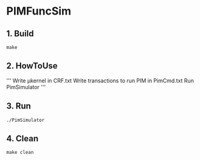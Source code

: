 # PIMFuncSim

## 1. Build
```
make
```

## 2. HowToUse
'''
Write μkernel in CRF.txt
Write transactions to run PIM in PimCmd.txt
Run PimSimulator
'''

## 3. Run
```
./PimSimulator
```

## 4. Clean
```
make clean
```